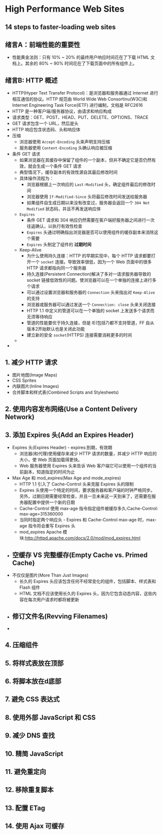 High Performance Web Sites
==========

14 steps to faster-loading web sites
----------

## 绪言A：前端性能的重要性

* 性能黄金法则：只有 10% ~ 20% 的最终用户响应时间花在了下载 HTML 文档上。其余的 80% ~ 90% 时间花在了下载页面中的所有组件上。

## 绪言B: HTTP 概述
* HTTP(Hyper Text Transfer Protocol)：是浏览器和服务器通过 Internet 进行相互通信的协议。HTTP 规范由 World Wide Web Consortinu(W3C)和 Internet Engineering Task Force(IETF) 进行编制，文档是 RFC2616
* HTTP 是一种客户端/服务器协议，由请求和响应构成
* 请求类型：GET、POST、HEAD、PUT、DELETE、OPTIONS、TRACE
* GET 请求包含一个 URL，然后是头
* HTTP 响应包含状态码、头和响应体
* 压缩
    - 浏览器使用 `Accept-Encoding` 头来声明支持压缩
    - 服务器使用 `Content-Encoding` 头确认响应被压缩
* 条件 GET 请求
    - 如果浏览器在其缓存中保留了组件的一个副本，但并不确定它是否仍然有效，就会生成一个条件 GET 请求
    - 典型情况下，缓存副本的有效性源自其最后修改时间
    - 具体操作流程为：
        + 浏览器根据上一次响应的 `Last-Modified` 头，确定组件最后的修改时间
        + 浏览器使用 `If-Modified-Since` 头将最后修改时间发送给服务器
        + 如果组件自生成日期以来没有改变过，服务器会返回一个 `304 Not Modified` 状态码，并且不再发送响应体
    - `Expires`
        + 条件 GET 请求和 304 响应仍然需要在客户端好服务器之间进行一次往返确认，以执行有效性检查
        + `Expires` 头通过明确指出浏览器是否可以使用组件的缓存副本来消除这个需要
        + `Expires` 头制定了组件的 **过期时间**
    - Keep-Alive
        + 为什么使用持久连接：HTTP 的早期实现中，每个 HTTP 请求都要打开一个 `socket` 连接。导致效率很低，因为一个 Web 页面中的很多 HTTP 请求都指向同一个服务器
        + 持久连接(Persistent Connection)解决了多对一请求服务器导致的 socket 链接低效性的问题。使浏览器可以在一个单独的连接上进行多个请求
        + 可以通过设置浏览器和服务器的 `Connection` 头来指出对 `Keep-Alive` 的支持
        + 浏览器或服务器可以通过发送一个 `Connection: close` 头来关闭连接
        + HTTP 1.1 中定义的管道可以在一个单独的 socket 上发送多个请求而无须等待响应
        + 管道的性能要优于持久连接，但是 IE(包括7)都不支持管道，FF 自从版本2开始默认也是关闭此功能
        + 建立新的安全 `socket`(HTTPS) 连接需要消耗更多的时间
    - 
* 


## 1. 减少 HTTP 请求
* 图片地图(Image Maps)
* CSS Sprites
* 内联图片(Inline Images)
* 合并脚本和样式表(Combined Scripts and Stylesheets)

## 2. 使用内容发布网络(Use a Content Delivery Network)

## 3. 添加 Expires 头(Add an Expires Header)
* Expires 头(Expires Header) - expires:到期，有效期
    - 浏览器(和代理)使用缓存来减少 HTTP 请求的数量，并减少 HTTP 响应的大小，使 Web 页面加载得更快。
    - Web 服务器使用 Expires 头来告诉 Web 客户端它可以使用一个组件的当前副本，知道指定的时间为止
* Max Age 和 mod_expires(Max Age and mode_expires)
    - HTTP 1.1 引入了 Cache-Control 头来克服 Expires 头的限制
    - Expires 头使用一个特定的时间，要求服务器和客户端的时钟严格同步。另外，过期日期需要经常检查，并且一旦未来这一天到来了，还需要在服务器配置中提供一个新的日期
    - Cache-Control 使用 max-age 指令指定组件被缓存多久:Cache-Control: max-age=315360000
    - 当同时指定两个响应头 - Expires 和 Cache-Control max-age 时，max-age 指令将会重写 Expires 头
    - mod_expires Apache 模块:http://httpd.apache.com/docs/2.0/mod/mod_expires.html
* 空缓存 VS 完整缓存(Empty Cache vs. Primed Cache)
    - 
* 不仅仅是图片(More Than Just Images)
    - 长久的 Expires 头应该包含任何不经常变化的组件，包括脚本、样式表和 Flash 组件
    - HTML 文档不应该使用长久的 Expires 头，因为它包含动态内容，这些内容在每次用户请求时都将被更新
* 修订文件名(Revving Filenames)
    - 
* 
## 4. 压缩组件
## 5. 将样式表放在顶部
## 6. 将脚本放在d底部
## 7. 避免 CSS 表达式
## 8. 使用外部 JavaScript 和 CSS
## 9. 减少 DNS 查找
## 10. 精简 JavaScript
## 11. 避免重定向
## 12. 移除重复脚本
## 13. 配置 ETag
## 14. 使用 Ajax 可缓存
